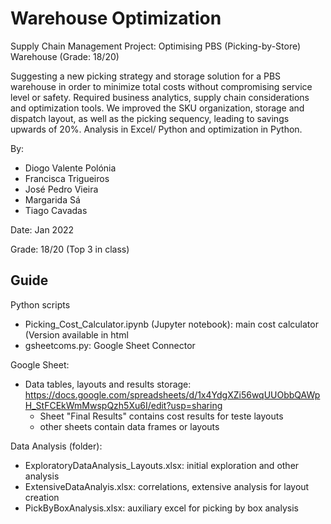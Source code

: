 # Warehouse Optimization

Supply Chain Management Project: Optimising PBS (Picking-by-Store) Warehouse (Grade: 18/20)

Suggesting a new picking strategy and storage solution for a PBS warehouse in order to minimize total costs without compromising service level or safety. Required business analytics, supply chain considerations and optimization tools. We improved the SKU organization, storage and dispatch layout, as well as the picking sequency, leading to savings upwards of 20%. Analysis in Excel/ Python and optimization in Python.

By:
* Diogo Valente Polónia
* Francisca Trigueiros
* José Pedro Vieira
* Margarida Sá
* Tiago Cavadas

Date: Jan 2022

Grade: 18/20 (Top 3 in class)

## Guide
Python scripts
- Picking_Cost_Calculator.ipynb (Jupyter notebook): main cost calculator
(Version available in html
- gsheetcoms.py: Google Sheet Connector


Google Sheet:
- Data tables, layouts and results storage: https://docs.google.com/spreadsheets/d/1x4YdgXZi56wqUUObbQAWpH_StFCEkWmMwspQzh5Xu6I/edit?usp=sharing
	- Sheet "Final Results" contains cost results for teste layouts
	- other sheets contain data frames or layouts

Data Analysis (folder):
- ExploratoryDataAnalysis_Layouts.xlsx: initial exploration and other analysis
- ExtensiveDataAnalyis.xlsx: correlations, extensive analysis for layout creation
- PickByBoxAnalysis.xlsx: auxiliary excel for picking by box analysis
